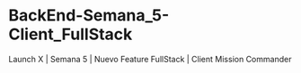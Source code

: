 # BackEnd-Semana_5-Client_FullStack
Launch X | Semana 5 | Nuevo Feature FullStack | Client Mission Commander
